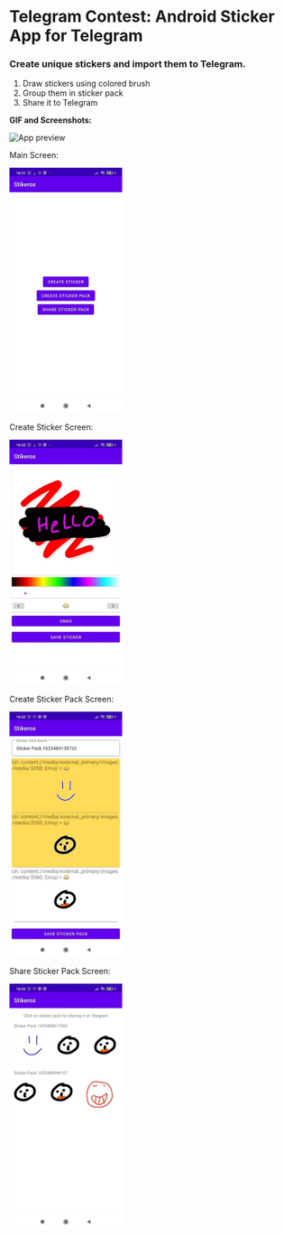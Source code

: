 # **Telegram Contest: Android Sticker App for Telegram**


### Create unique stickers and import them to Telegram.

1. Draw stickers using colored brush
2. Group them in sticker pack
3. Share it to Telegram


**GIF and Screenshots:**

![App preview](doc_2021-07-05_16-22-52.gif)



Main Screen:

<img src="main_screen.jpg" width="200">



Create Sticker Screen:

<img src="create_sticker_screen.jpg" width="200">



Create Sticker Pack Screen:

<img src="create_sticker_pack_screen.jpg" width="200">



Share Sticker Pack Screen:

<img src="share_sticker_pack_screen.jpg" width="200">
